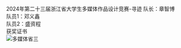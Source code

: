 2024年第二十三届浙江省大学生多媒体作品设计竞赛-寻迹
队长：章智博 <br>
队员1：邓义鑫 <br>
队员2：盛资程 <br>
获奖证书 <br>
![多媒体省三](https://github.com/user-attachments/assets/e893f50e-dd26-4464-b688-b9010ce16409)
